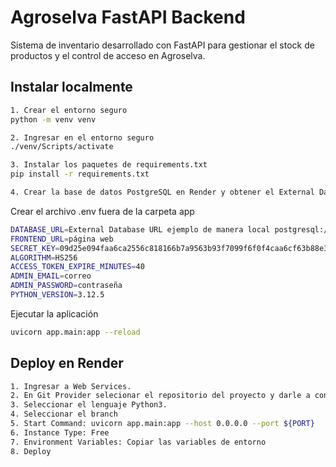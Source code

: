 # Agroselva FastAPI Backend

Sistema de inventario desarrollado con FastAPI para gestionar el stock de productos y el control de acceso en Agroselva.

## Instalar localmente

```bash
1. Crear el entorno seguro
python -m venv venv

2. Ingresar en el entorno seguro
./venv/Scripts/activate

3. Instalar los paquetes de requirements.txt
pip install -r requirements.txt 

4. Crear la base de datos PostgreSQL en Render y obtener el External Database URL
```

Crear el archivo .env fuera de la carpeta app

```bash
DATABASE_URL=External Database URL ejemplo de manera local postgresql://postgres:admin@localhost/agroselvadb
FRONTEND_URL=página web
SECRET_KEY=09d25e094faa6ca2556c818166b7a9563b93f7099f6f0f4caa6cf63b88e3238d3e721212121
ALGORITHM=HS256
ACCESS_TOKEN_EXPIRE_MINUTES=40
ADMIN_EMAIL=correo
ADMIN_PASSWORD=contraseña
PYTHON_VERSION=3.12.5
```

Ejecutar la aplicación

```bash
uvicorn app.main:app --reload
```

## Deploy en Render

```bash
1. Ingresar a Web Services.
2. En Git Provider selecionar el repositorio del proyecto y darle a conectar.
3. Seleccionar el lenguaje Python3.
4. Seleccionar el branch
5. Start Command: uvicorn app.main:app --host 0.0.0.0 --port ${PORT}
6. Instance Type: Free
7. Environment Variables: Copiar las variables de entorno
8. Deploy
```
